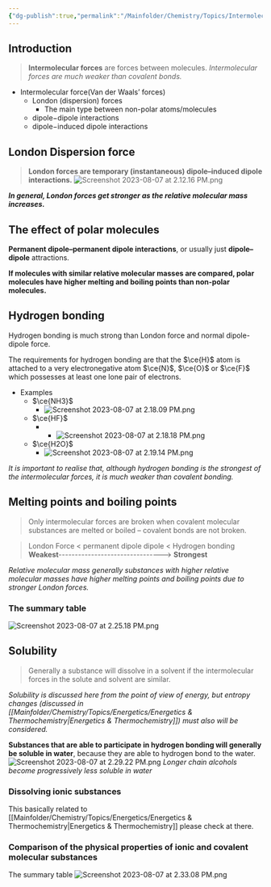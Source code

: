 ```yaml
---
{"dg-publish":true,"permalink":"/Mainfolder/Chemistry/Topics/Intermolecular forces/"}
---
```


## Introduction
>**Intermolecular forces** are forces between molecules.
*Intermolecular forces are much weaker than covalent bonds.*

- Intermolecular force(Van der Waals’ forces)
	- London (dispersion) forces
		- The main type between non-polar atoms/molecules
	- dipole−dipole interactions
	- dipole−induced dipole interactions

## London Dispersion force
>**London forces are temporary (instantaneous) dipole–induced dipole interactions.**
![Screenshot 2023-08-07 at 2.12.16 PM.png](/img/user/%E9%99%84%E4%BB%B6/Screenshot%202023-08-07%20at%202.12.16%20PM.png)

***In general, London forces get stronger as the relative molecular mass increases.***

## The effect of polar molecules
**Permanent dipole–permanent dipole interactions**, or usually just **dipole–dipole** attractions.

**If molecules with similar relative molecular masses are compared, polar molecules have higher melting and boiling points than non-polar molecules.**

## Hydrogen bonding
Hydrogen bonding is much strong than London force and normal dipole-dipole force.

The requirements for hydrogen bonding are that the $\ce{H}$ atom is attached to a very electronegative atom $\ce{N}$, $\ce{O}$ or $\ce{F}$ which possesses at least one lone pair of electrons.

- Examples
	- $\ce{NH3}$
		- ![Screenshot 2023-08-07 at 2.18.09 PM.png](/img/user/%E9%99%84%E4%BB%B6/Screenshot%202023-08-07%20at%202.18.09%20PM.png)
	- $\ce{HF}$ 
		- - ![Screenshot 2023-08-07 at 2.18.18 PM.png](/img/user/%E9%99%84%E4%BB%B6/Screenshot%202023-08-07%20at%202.18.18%20PM.png)
	- $\ce{H2O}$
		- ![Screenshot 2023-08-07 at 2.19.14 PM.png](/img/user/%E9%99%84%E4%BB%B6/Screenshot%202023-08-07%20at%202.19.14%20PM.png)

*It is important to realise that, although hydrogen bonding is the strongest of the intermolecular forces, it is much weaker than covalent bonding.*

## Melting points and boiling points
>Only intermolecular forces are broken when covalent molecular substances are melted or boiled – covalent bonds are not broken.

>London Force $<$ permanent dipole dipole $<$ Hydrogen bonding
>**Weakest**--------------------------------> **Strongest** 

*Relative molecular mass generally substances with higher relative molecular masses have higher melting points and boiling points due to stronger London forces.*
### The summary table
![Screenshot 2023-08-07 at 2.25.18 PM.png](/img/user/%E9%99%84%E4%BB%B6/Screenshot%202023-08-07%20at%202.25.18%20PM.png)

## Solubility
>Generally a substance will dissolve in a solvent if the intermolecular forces in the solute and solvent are similar.

*Solubility is discussed here from the point of view of energy, but entropy changes (discussed in [[Mainfolder/Chemistry/Topics/Energetics/Energetics & Thermochemistry\|Energetics & Thermochemistry]]) must also will be considered.*

**Substances that are able to participate in hydrogen bonding will generally be soluble in water**, because they are able to hydrogen bond to the water.
![Screenshot 2023-08-07 at 2.29.22 PM.png](/img/user/%E9%99%84%E4%BB%B6/Screenshot%202023-08-07%20at%202.29.22%20PM.png)
*Longer chain alcohols become progressively less soluble in water*

### Dissolving ionic substances
This basically related to [[Mainfolder/Chemistry/Topics/Energetics/Energetics & Thermochemistry\|Energetics & Thermochemistry]] please check at there.

### Comparison of the physical properties of ionic and covalent molecular substances
The summary table
![Screenshot 2023-08-07 at 2.33.08 PM.png](/img/user/%E9%99%84%E4%BB%B6/Screenshot%202023-08-07%20at%202.33.08%20PM.png)

